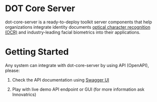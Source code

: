# DOT Core Server

dot-core-server is a ready-to-deploy toolkit server components that help organizations integrate identity documents [optical character recognition (OCR)](https://github.com/innovatrics/dot-ocr-server) and industry-leading facial biometrics into their applications.

# Getting Started
Any system can integrate with dot-core-server by using API (OpenAPI), please:

1. Check the API documentation using [Swagger UI](https://innovatrics.github.io/dot-core-server/?url=https://raw.githubusercontent.com/innovatrics/dot-core-server/master/api/swagger.json)

2. Play with live demo API endpoint or GUI (for more information ask Innovatrics)
